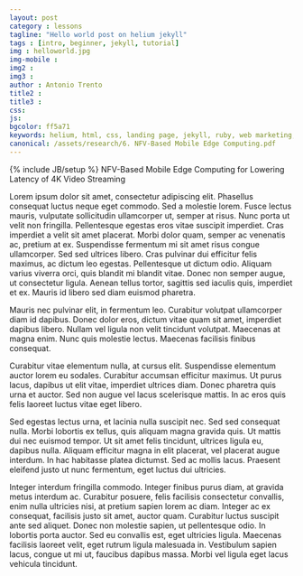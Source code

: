 ```yaml
---
layout: post
category : lessons
tagline: "Hello world post on helium jekyll"
tags : [intro, beginner, jekyll, tutorial]
img : helloworld.jpg
img-mobile : 
img2 : 
img3 : 
author : Antonio Trento
title2 : 
title3 : 
css: 
js: 
bgcolor: ff5a71
keywords: helium, html, css, landing page, jekyll, ruby, web marketing, advertising
canonical: /assets/research/6. NFV-Based Mobile Edge Computing.pdf
---
```

{% include JB/setup %}
NFV-Based Mobile Edge Computing for Lowering Latency of 4K Video Streaming
<!--more-->

Lorem ipsum dolor sit amet, consectetur adipiscing elit. Phasellus consequat luctus neque eget commodo. Sed a molestie lorem. Fusce lectus mauris, vulputate sollicitudin ullamcorper ut, semper at risus. Nunc porta ut velit non fringilla. Pellentesque egestas eros vitae suscipit imperdiet. Cras imperdiet a velit sit amet placerat. Morbi dolor quam, semper ac venenatis ac, pretium at ex. Suspendisse fermentum mi sit amet risus congue ullamcorper. Sed sed ultrices libero. Cras pulvinar dui efficitur felis maximus, ac dictum leo egestas. Pellentesque ut dictum odio. Aliquam varius viverra orci, quis blandit mi blandit vitae. Donec non semper augue, ut consectetur ligula. Aenean tellus tortor, sagittis sed iaculis quis, imperdiet et ex. Mauris id libero sed diam euismod pharetra.

Mauris nec pulvinar elit, in fermentum leo. Curabitur volutpat ullamcorper diam id dapibus. Donec dolor eros, dictum vitae quam sit amet, imperdiet dapibus libero. Nullam vel ligula non velit tincidunt volutpat. Maecenas at magna enim. Nunc quis molestie lectus. Maecenas facilisis finibus consequat.

Curabitur vitae elementum nulla, at cursus elit. Suspendisse elementum auctor lorem eu sodales. Curabitur accumsan efficitur maximus. Ut purus lacus, dapibus ut elit vitae, imperdiet ultrices diam. Donec pharetra quis urna et auctor. Sed non augue vel lacus scelerisque mattis. In ac eros quis felis laoreet luctus vitae eget libero.

Sed egestas lectus urna, et lacinia nulla suscipit nec. Sed sed consequat nulla. Morbi lobortis ex tellus, quis aliquam magna gravida quis. Ut mattis dui nec euismod tempor. Ut sit amet felis tincidunt, ultrices ligula eu, dapibus nulla. Aliquam efficitur magna in elit placerat, vel placerat augue interdum. In hac habitasse platea dictumst. Sed ac mollis lacus. Praesent eleifend justo ut nunc fermentum, eget luctus dui ultricies.

Integer interdum fringilla commodo. Integer finibus purus diam, at gravida metus interdum ac. Curabitur posuere, felis facilisis consectetur convallis, enim nulla ultricies nisi, at pretium sapien lorem ac diam. Integer ac ex consequat, facilisis justo sit amet, auctor quam. Curabitur luctus suscipit ante sed aliquet. Donec non molestie sapien, ut pellentesque odio. In lobortis porta auctor. Sed eu convallis est, eget ultricies ligula. Maecenas facilisis laoreet velit, eget rutrum ligula malesuada in. Vestibulum sapien lacus, congue ut mi ut, faucibus dapibus massa. Morbi vel ligula eget lacus vehicula tincidunt.
